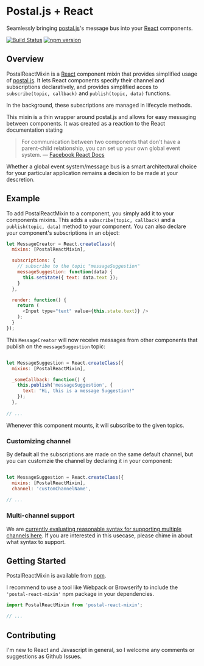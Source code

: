 # Postal.js + React

Seamlessly bringing [postal.js](https://github.com/postaljs/postal.js)'s message bus into 
your [React](http://facebook.github.io/react/) components.

[![Build Status](https://travis-ci.org/ludwigschubert/postal-react-mixin.svg?branch=master)](https://travis-ci.org/ludwigschubert/postal-react-mixin) 
[![npm version](https://badge.fury.io/js/postal-react-mixin.svg)](http://badge.fury.io/js/postal-react-mixin)

## Overview

PostalReactMixin is a [React](http://facebook.github.io/react/) component mixin 
that provides simplified usage of [postal.js](https://github.com/postaljs/postal.js). 
It lets React components specify their channel and subscriptions declaratively, 
and provides simplified acces to `subscribe(topic, callback)` and 
`publish(topic, data)` functions.

In the background, these subscriptions are managed in lifecycle methods.

This mixin is a thin wrapper around postal.js and allows for easy messaging between 
components. It was created as a reaction to the React documentation stating

> For communication between two components that don't have a parent-child relationship, 
> you can set up your own global event system.
> — [Facebook React Docs](http://facebook.github.io/react/tips/communicate-between-components.html)

Whether a global event system/message bus is a smart architectural choice for your 
particular application remains a decision to be made at your descretion.

## Example

To add PostalReactMixin to a component, you simply add it to your components mixins.
This adds a `subscribe(topic, callback)` and a `publish(topic, data)` method to your
component. You can also declare your component's subscriptions in an object:

```js
let MessageCreator = React.createClass({
  mixins: [PostalReactMixin],

  subscriptions: {
    // subscribe to the topic "messageSuggestion"
    messageSuggestion: function(data) {
      this.setState({ text: data.text });
    }
  },

  render: function() {
    return (
      <Input type="text" value={this.state.text)} />
    );
  }
});
```

This `MessageCreator` will now receive messages from other components that publish 
on the `messageSuggestion` topic:

```js

let MessageSuggestion = React.createClass({
  mixins: [PostalReactMixin],

  _someCallback: function() {
    this.publish('messageSuggestion', {
      text: "Hi, this is a message Suggestion!"
    });
  },
  
// ...
```

Whenever this component mounts, it will subscribe to the given topics.

### Customizing channel

By default all the subscriptions are made on the same default channel, but you can customzie the channel by declaring it in your component:

```js

let MessageSuggestion = React.createClass({
  mixins: [PostalReactMixin],
  channel: 'customChannelName',
  
// ...
```

### Multi-channel support

We are [currently evaluating reasonable syntax for supporting multiple channels here](https://github.com/ludwigschubert/postal-react-mixin/issues/1). If you are interested in this usecase, please chime in about what syntax to support.

## Getting Started

PostalReactMixin is available from [npm](https://www.npmjs.com/package/postal-react-mixin).

I recommend to use a tool like Webpack or Browserify to include the `'postal-react-mixin'` npm package
in your dependencies.

```js
import PostalReactMixin from 'postal-react-mixin';

// ...
```

## Contributing

I'm new to React and Javascript in general, so I welcome any comments or suggestions as Github Issues.
